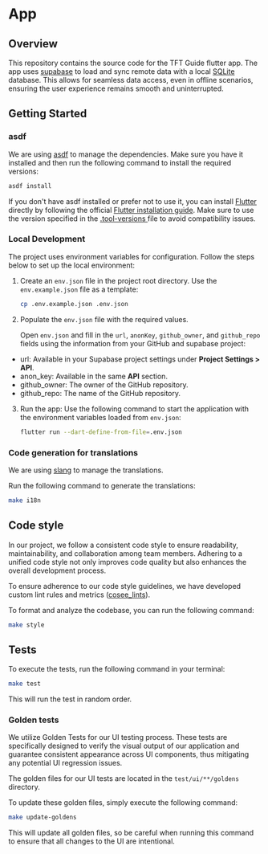 # App

## Overview

This repository contains the source code for the TFT Guide flutter app.
The app uses [supabase](https://supabase.com/) to load and sync remote data with a
local [SQLite](https://pub.dev/packages/sqlite_async) database. This allows for seamless data access, even in offline
scenarios, ensuring the user experience remains smooth and uninterrupted.

## Getting Started

### asdf

We are using [asdf](https://asdf-vm.com/) to manage the dependencies. Make sure you have it installed and then run the
following command to install the required versions:

```bash
asdf install
```

If you don't have asdf installed or prefer not to use it, you can install [Flutter](https://docs.flutter.dev/) directly
by following the official
[Flutter installation guide](https://docs.flutter.dev/get-started/install). Make sure to use the version specified in
the [.tool-versions ](../.tool-versions) file to avoid compatibility
issues.

### Local Development

The project uses environment variables for configuration. Follow the steps below to set up the local environment:

1. Create an `env.json` file in the project root directory. Use the `env.example.json` file as a template:

   ```bash
   cp .env.example.json .env.json
   ```

2. Populate the `env.json` file with the required values.

   Open `env.json` and fill in the `url`, `anonKey`, `github_owner`, and `github_repo` fields using the information from your GitHub and supabase project:

- url: Available in your Supabase project settings under **Project Settings > API**.
- anon_key: Available in the same **API** section.
- github_owner: The owner of the GitHub repository.
- github_repo: The name of the GitHub repository.

3. Run the app:
   Use the following command to start the application with the environment variables loaded from `env.json`:

   ```bash
   flutter run --dart-define-from-file=.env.json
   ```

### Code generation for translations

We are using [slang](https://pub.dev/packages/slang) to manage the translations.

Run the following command to generate the translations:

```bash
make i18n
```

## Code style

In our project, we follow a consistent code style to ensure readability, maintainability, and
collaboration among team members. Adhering to a unified code style not only improves code quality
but also enhances the overall development process.

To ensure adherence to our code style guidelines, we have developed custom lint rules and
metrics ([cosee_lints](https://pub.dev/packages/cosee_lints)).

To format and analyze the codebase, you can run the following command:

```sh
make style
```

## Tests

To execute the tests, run the following command in your terminal:

```sh
make test
```

This will run the test in random order.

### Golden tests

We utilize Golden Tests for our UI testing process. These tests are specifically designed to verify
the visual output of our application and guarantee consistent appearance across UI components, thus
mitigating any potential UI regression issues.

The golden files for our UI tests are located in the `test/ui/**/goldens` directory.

To update these golden files, simply execute the following command:

```sh
make update-goldens
```

This will update all golden files, so be careful when running this command to ensure that all
changes to the UI are intentional.
